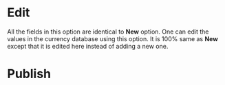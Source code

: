 # Edit

All the fields in this option are identical to **New** option. One can edit the values in the currency database using this option. It is 100% same as **New** except that it is edited here instead of adding a new one.

# Publish
